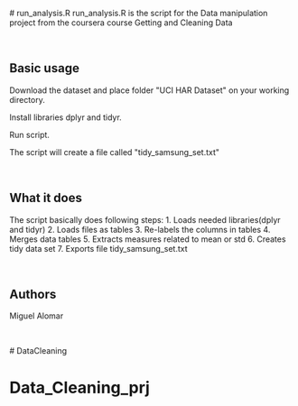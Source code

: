 \# run\_analysis.R run\_analysis.R is the script for the Data manipulation
project from the coursera course Getting and Cleaning Data

 

Basic usage
-----------

Download the dataset and place folder "UCI HAR Dataset" on your working
directory.

Install libraries dplyr and tidyr.

Run script.

The script will create a file called "tidy\_samsung\_set.txt"

 

What it does
------------

The script basically does following steps: 1. Loads needed libraries(dplyr and
tidyr) 2. Loads files as tables 3. Re-labels the columns in tables 4. Merges
data tables 5. Extracts measures related to mean or std 6. Creates tidy data set
7. Exports file tidy\_samsung\_set.txt

 

Authors 
--------

Miguel Alomar

 

\# DataCleaning
# Data_Cleaning_prj
